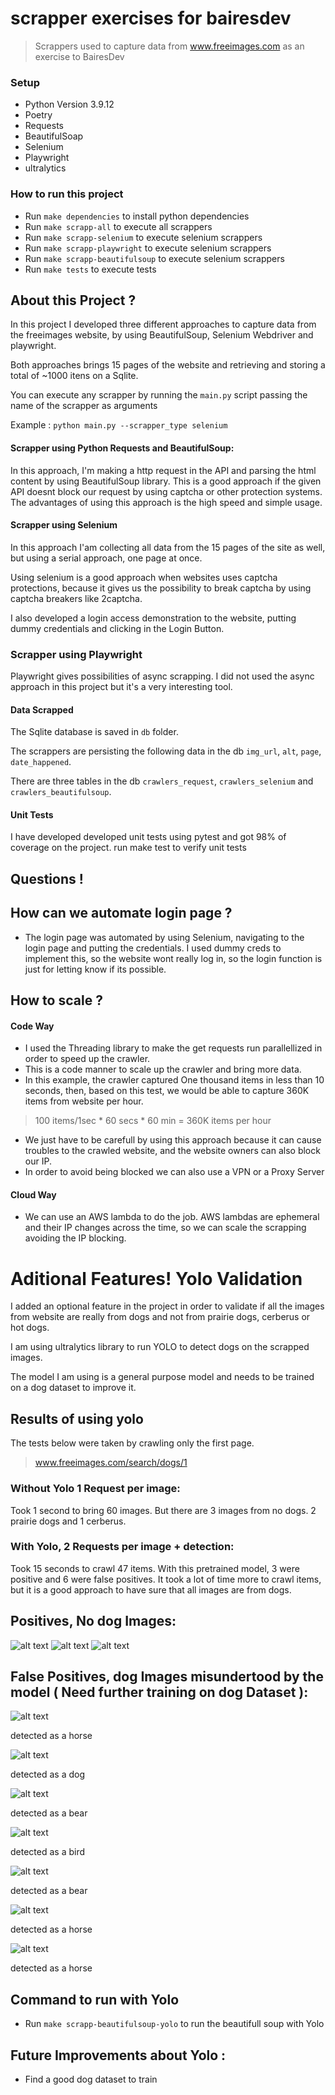 # scrapper exercises for bairesdev

> Scrappers used to capture data from www.freeimages.com as an exercise to BairesDev

### Setup

* Python Version 3.9.12
* Poetry
* Requests
* BeautifulSoap
* Selenium
* Playwright
* ultralytics

### How to run this project

* Run ``make dependencies`` to install python dependencies
* Run ``make scrapp-all`` to execute all scrappers
* Run ``make scrapp-selenium`` to execute selenium scrappers
* Run ``make scrapp-playwright`` to execute selenium scrappers
* Run ``make scrapp-beautifulsoup`` to execute selenium scrappers
* Run ``make tests`` to execute tests

## About this Project ?

In this project I developed three different approaches to capture data from the freeimages website, by using BeautifulSoup, Selenium Webdriver and playwright.

Both approaches brings 15 pages of the website and retrieving and storing a total of ~1000 itens on a Sqlite.

You can execute any scrapper by running the ``main.py`` script passing the name of the scrapper as arguments

Example : ``python main.py --scrapper_type selenium``


#### Scrapper using Python Requests and BeautifulSoup:

In this approach, I'm making a http request in the API and parsing the html content by using BeautifulSoup library.
This is a good approach if the given API doesnt block our request by using captcha or other protection systems.
The advantages of using this approach is the high speed and simple usage.

#### Scrapper using Selenium

In this approach I'am collecting all data from the 15 pages of the site as well, but using a serial approach, one page at once.

Using selenium is a good approach when websites uses captcha protections, because it gives us the possibility to break captcha by using captcha breakers like 2captcha.

I also developed a login access demonstration to the website, putting dummy credentials and clicking in the Login Button.

### Scrapper using Playwright

Playwright gives possibilities of async scrapping. I did not used the async approach in this project but it's a very interesting tool.


#### Data Scrapped

The Sqlite database is saved in ``db`` folder. 

The scrappers are persisting the following data in the db ``img_url``, ``alt``, ``page``, ``date_happened``.

There are three tables in the db ``crawlers_request``, ``crawlers_selenium`` and ``crawlers_beautifulsoup``.


#### Unit Tests

I have developed developed unit tests using pytest and got 98% of coverage on the project.
run make test to verify unit tests

## Questions !

## How can we automate login page ?

* The login page was automated by using Selenium, navigating to the login page and putting the credentials. I used dummy creds to implement this, so the website wont really log in, so the login function is just for letting know if its possible.

## How to scale ?

#### Code Way

* I used the Threading library to make the get requests run parallellized in order to speed up the crawler.
* This is a code manner to scale up the crawler and bring more data.
* In this example, the crawler captured One thousand items in less than 10 seconds, then, based on this test, we would be able to capture 360K items from website per hour.

> 100 items/1sec * 60 secs * 60 min = 360K items per hour

* We just have to be carefull by using this approach because it can cause troubles to the crawled website, and the website owners can also block our IP.
* In order to avoid being blocked we can also use a VPN or a Proxy Server

#### Cloud Way

* We can use an AWS lambda to do the job. AWS lambdas are ephemeral and their IP changes across the time, so we can scale the scrapping avoiding the IP blocking.


# Aditional Features! Yolo Validation

I added an optional feature in the project in order to validate if all the images from website are really from dogs and not from prairie dogs, cerberus or hot dogs.

I am using ultralytics library to run YOLO to detect dogs on the scrapped images.

The model I am using is a general purpose model and needs to be trained on a dog dataset to improve it.

## Results of using yolo

The tests below were taken by crawling only the first page.

> www.freeimages.com/search/dogs/1

### Without Yolo 1 Request per image: 

Took 1 second to bring 60 images. But there are 3 images from no dogs. 2 prairie dogs and 1 cerberus.


### With Yolo, 2 Requests per image + detection: 

Took 15 seconds to crawl 47 items. With this pretrained model, 3 were positive and 6 were false positives.
It took a lot of time more to crawl items, but it is a good approach to have sure that all images are from dogs.

## Positives, No dog Images:

![alt text](imgs/positive.png "Prairie Dog")
![alt text](imgs/positive2.png "Prairie Dog")
![alt text](imgs/positive3.png "Cerberus")


## False Positives, dog Images misundertood by the model ( Need further training on dog Dataset ):

![alt text](imgs/false_positive.png "Positive")

detected as a horse

![alt text](imgs/false_positive7.png "Positive")

detected as a dog

![alt text](imgs/false_positive2.png "Positive")

detected as a bear

![alt text](imgs/false_positive3.png "Positive")

detected as a bird

![alt text](imgs/false_positive4.png "Positive")

detected as a bear

![alt text](imgs/false_positive5.png "Positive")

detected as a horse

![alt text](imgs/false_positive6.png "Positive")

detected as a horse



## Command to run with Yolo

* Run ``make scrapp-beautifulsoup-yolo`` to run the beautifull soup with Yolo


## Future Improvements about Yolo :

* Find a good dog dataset to train 